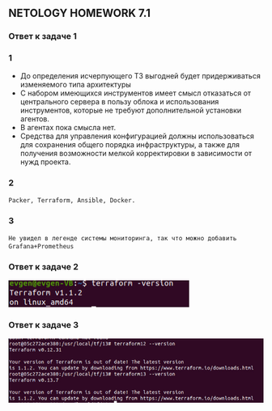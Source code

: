 ## NETOLOGY HOMEWORK 7.1

### Ответ к задаче 1

### 1
  * До определения исчерпующего ТЗ выгодней будет придерживаться изменяемого типа архитектуры 
  * С набором имеющихся инструментов имеет смысл отказаться от центрального сервера в пользу облока и использования инструментов, которые не требуют дополнительной установки агентов.
  * В агентах пока смысла нет.
  * Средства для управления конфигурацией должны использоваться для сохранения общего порядка инфраструктуры, а также для получения возможности мелкой корректировки в зависимости от нужд проекта.

### 2  
    Packer, Terraform, Ansible, Docker.  
### 3  
    Не увидел в легенде системы мониторинга, так что можно добавить Grafana+Prometheus  


### Ответ к задаче 2

![подпункт 1](https://raw.githubusercontent.com/Evgeniy-Nikolskiy/netology-homework/main/sql/hw71/assets/712.jpg)

### Ответ к задаче 3

![подпункт 1](https://raw.githubusercontent.com/Evgeniy-Nikolskiy/netology-homework/main/sql/hw71/assets/713.jpg)